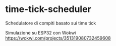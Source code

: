 # time-tick-scheduler

Schedulatore di compiti basato sui time tick

Simulazione su ESP32 con Wokwi https://wokwi.com/projects/351319080732459608
